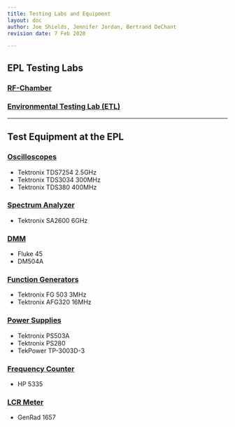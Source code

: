 ```yaml
---
title: Testing Labs and Equipment
layout: doc
author: Joe Shields, Jennifer Jordan, Bertrand DeChant
revision date: 7 Feb 2020

---
```

## EPL Testing Labs

### [RF-Chamber](rfchamber)  

### [Environmental Testing Lab (ETL)](ETL) 

---

## Test Equipment at the EPL

### [Oscilloscopes](oscilloscope)
* Tektronix TDS7254 2.5GHz
* Tektronix TDS3034 300MHz
* Tektronix TDS380 400MHz

### [Spectrum Analyzer](spectrum)
* Tektronix SA2600 6GHz

### [DMM](dmm)
* Fluke 45
* DM504A

### [Function Generators](funcgen)
* Tektronix FG 503 3MHz
* Tektronix AFG320 16MHz

### [Power Supplies](psupply)
* Tektronix PS503A
* Tektronix PS280
* TekPower TP-3003D-3

### [Frequency Counter](freq)
* HP 5335

### [LCR Meter](lcr)
* GenRad 1657
